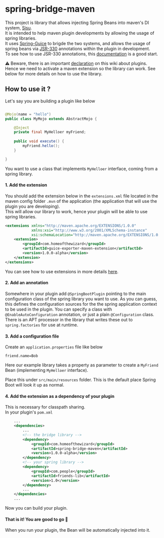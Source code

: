 ﻿# spring-bridge-maven

This project is library that allows injecting Spring Beans into maven's DI system, [Sisu](https://eclipse.dev/sisu/).   
It is intended to help maven plugin developments by allowing the usage of spring libraries.  
It uses [Spring-Guice](https://github.com/spring-projects/spring-guice) to brigde the two systems, and allows the usage of spring beans via [JSR-330](https://maven.apache.org/maven-jsr330.html) annotations within the plugin in development.   
To see how to use JSR-330 annotations, this [documentation](https://eclipse-sisu.github.io/sisu-project/plexus/index.html) is a good start.  
  
:warning: Beware, there is an important [declaration](https://eclipse-sisu.github.io/sisu-project/plexus/index.html#custombinding) on this wiki about plugins. Hence we need to activate a maven extension so the library can work. See below for more details on how to use the library.  

## How to use it ?

Let's say you are building a plugin like below
```java

@Mojo(name = "hello")
public class MyMojo extends AbstractMojo {

    @Inject
    private final MyHelloer myFriend;
    
    public void execute() {
        myFriend.hello();
    }

}
```

You want to use a class that implements `MyHelloer` interface, coming from a spring library.

#### 1. Add the extension
You should add the extension below in the `extensions.xml` file located in the maven config folder `.mvn` of the application (the application that will use the plugin you are developing).  
This will allow our library to work, hence your plugin will be able to use spring libraries.
```xml
<extensions xmlns="http://maven.apache.org/EXTENSIONS/1.0.0"
            xmlns:xsi="http://www.w3.org/2001/XMLSchema-instance"
            xsi:schemaLocation="http://maven.apache.org/EXTENSIONS/1.0.0 http://maven.apache.org/xsd/core-extensions-1.0.0.xsd">
    <extension>
        <groupId>com.homeofthewizard</groupId>
        <artifactId>guice-exporter-maven-extension</artifactId>
        <version>1.0.0-alpha</version>
    </extension>
</extensions>
```
You can see how to use extensions in more details [here](https://maven.apache.org/guides/mini/guide-using-extensions.html).  
  
#### 2. Add an annotation
Somewhere in your plugin add `@SpringBootPlugin` pointing to the main configuration class of the spring library you want to use. As you can guess, this defines the configuration sources for the the spring application context to be used in the plugin. You can specify a class with `@EnableAutoConfiguration` annotation, or just a plain `@Configuration` class. There is an APT processor in the library that writes these out to `spring.factories` for use at runtime.

#### 3. Add a configuration file

Create an `application.properties` file like below
```properties
friend.name=Bob
```
Here our example library takes a property as parameter to create a `MyFriend` Bean (implementing `MyHelloer` interface).  

Place this under `src/main/resources` folder. This is the default place Spring Boot will look it up as normal.

#### 4. Add the extension as a dependency of your plugin
This is necessary for classpath sharing.  
In your plugin's `pom.xml`  
```xml
    ...
    <dependencies>
        ...
        <!-- the bridge library -->
        <dependency>
            <groupId>com.homeofthewizard</groupId>
            <artifactId>spring-bridge-maven</artifactId>
            <version>1.0.0-alpha</version>
        </dependency>
        <!-- your spring library -->
        <dependency>
            <groupId>com.people</groupId>
            <artifactId>friends-lib</artifactId>
            <version>1.0</version>
        </dependency>
        ...
    </dependencies>
    ...
```
Now you can build your plugin.

#### **That is it!** You are good to go :rocket:   
When you run your plugin, the Bean will be automatically injected into it.  
